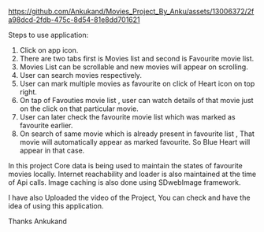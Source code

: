 https://github.com/Ankukand/Movies_Project_By_Anku/assets/13006372/2fa98dcd-2fdb-475c-8d54-81e8dd701621

Steps to use application:

1. Click on app icon.
2. There are two tabs first is Movies list and second is Favourite movie list.
3. Movies List can be scrollable and new movies will appear on scrolling.
4. User can search movies respectively.
5. User can mark multiple movies as favourite on click of Heart icon on top right.
6. On tap of Favouties movie list , user can watch details of that movie just on the click on that particular movie.
7. User can later check the favourite movie list which was marked as favourite earlier.
8. On search of same movie which is already present in favourite list , That movie will automatically appear as marked favourite. So Blue Heart will appear in that case.


In this project Core data is being used to maintain the states of favourite movies locally. Internet reachability and loader is also maintained  at the time of Api calls. 
Image caching is also done using SDwebImage framework.

I have also Uploaded the video of the Project, You can check and have the idea of using this application.

Thanks
Ankukand
